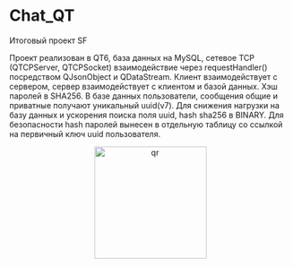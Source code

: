 # Chat_QT
Итоговый проект SF

Проект реализован в QT6, база данных на MySQL, сетевое TCP (QTCPServer, QTCPSocket) взаимодействие через requestHandler() посредством QJsonObject и QDataStream. 
Клиент взаимодействует с сервером, сервер взаимодействует с клиентом и базой данных. Хэш паролей в SHA256. 
В базе данных пользователи, сообщения общие и приватные получают уникальный uuid(v7). Для снижения нагрузки на базу данных и ускорения поиска поля uuid, hash sha256 в BINARY.
Для безопасности hash паролей вынесен в отдельную таблицу со ссылкой на первичный ключ uuid пользователя.
<p align="center">
 <img width="200px" src="msql.jpg" alt="qr"/>
</p>
